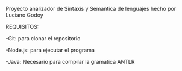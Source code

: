 Proyecto analizador de Sintaxis y Semantica de lenguajes hecho por Luciano Godoy


REQUISITOS:

-Git: para clonar el repositorio

-Node.js: para ejecutar el programa

-Java: Necesario para compilar la gramatica ANTLR

